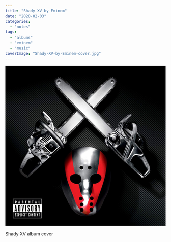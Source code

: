 ```yaml
---
title: "Shady XV by Eminem"
date: "2020-02-03"
categories: 
  - "notes"
tags: 
  - "albums"
  - "eminem"
  - "music"
coverImage: "Shady-XV-by-Eminem-cover.jpg"
---
```


![](images/Shady-XV-by-Eminem-cover.jpg)

Shady XV album cover
